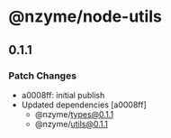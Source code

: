 # @nzyme/node-utils

## 0.1.1

### Patch Changes

- a0008ff: initial publish
- Updated dependencies [a0008ff]
    - @nzyme/types@0.1.1
    - @nzyme/utils@0.1.1
